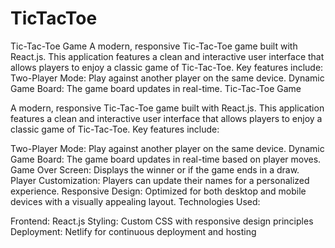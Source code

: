 # TicTacToe
Tic-Tac-Toe Game  A modern, responsive Tic-Tac-Toe game built with React.js. This application features a clean and interactive user interface that allows players to enjoy a classic game of Tic-Tac-Toe. Key features include:  Two-Player Mode: Play against another player on the same device. Dynamic Game Board: The game board updates in real-time.
Tic-Tac-Toe Game

A modern, responsive Tic-Tac-Toe game built with React.js. This application features a clean and interactive user interface that allows players to enjoy a classic game of Tic-Tac-Toe. Key features include:

Two-Player Mode: Play against another player on the same device.
Dynamic Game Board: The game board updates in real-time based on player moves.
Game Over Screen: Displays the winner or if the game ends in a draw.
Player Customization: Players can update their names for a personalized experience.
Responsive Design: Optimized for both desktop and mobile devices with a visually appealing layout.
Technologies Used:

Frontend: React.js
Styling: Custom CSS with responsive design principles
Deployment: Netlify for continuous deployment and hosting
